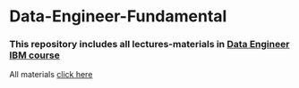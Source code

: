 # Data-Engineer-Fundamental
### This repository includes all lectures-materials in [Data Engineer IBM course](https://www.coursera.org/professional-certificates/ibm-data-engineer)

All materials [click here](https://drive.google.com/drive/folders/1QQjVHd00oPsCsMxw7ftX9ZWbh3-DMnwk?usp=sharing)